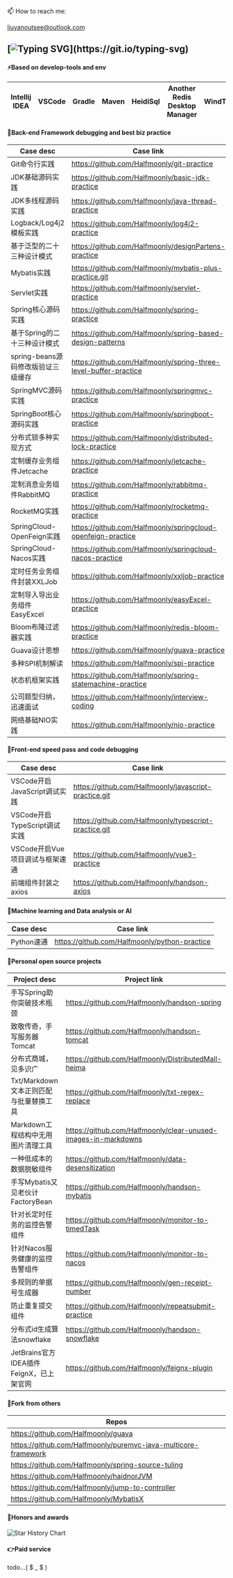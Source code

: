 <!--
**Halfmoonly/Halfmoonly** is a ✨ _special_ ✨ repository because its `README.md` (this file) appears on your GitHub profile.
Here are some ideas to get you started:
- 🔭 I’m currently working on ...
- 🌱 I’m currently learning ...
- 👯 I’m looking to collaborate on ...
- 🤔 I’m looking for help with ...
- 💬 Ask me about ...
- 📫 How to reach me: liuyanoutsee@outlook.com
- 😄 Pronouns: ...
- ⚡ Fun fact: ...
-->
📫 How to reach me: <p>liuyanoutsee@outlook.com</p>

[![Typing SVG](https://readme-typing-svg.demolab.com?font=Exo+2&size=28&pause=1000&vCenter=true&width=700&lines=requirements+and+ideas+are+the+origin+of+programming...)](https://git.io/typing-svg)
---
#### ⚡Based on develop-tools and env
| Intellij IDEA | VSCode | Gradle | Maven | HeidiSql | Another Redis Desktop Manager | WindTerm | VMware | Centos | Docker |
| ----------- | ----------- | ----------- | ----------- | ----------- | ----------- | ----------- | ----------- | ----------- | ----------- |

#### 🌳Back-end Framework debugging and best biz practice
| Case desc | Case link |
| ----------- | ----------- |
| Git命令行实践 | https://github.com/Halfmoonly/git-practice |
| JDK基础源码实践 | https://github.com/Halfmoonly/basic-jdk-practice |
| JDK多线程源码实践 | https://github.com/Halfmoonly/java-thread-practice |
| Logback/Log4j2模板实践 | https://github.com/Halfmoonly/log4j2-practice |
| 基于泛型的二十三种设计模式 | https://github.com/Halfmoonly/designPartens-practice |
| Mybatis实践 | https://github.com/Halfmoonly/mybatis-plus-practice.git |
| Servlet实践 | https://github.com/Halfmoonly/servlet-practice |
| Spring核心源码实践 | https://github.com/Halfmoonly/spring-practice |
| 基于Spring的二十三种设计模式 | https://github.com/Halfmoonly/spring-based-design-patterns |
| spring-beans源码修改版验证三级缓存 | https://github.com/Halfmoonly/spring-three-level-buffer-practice |
| SpringMVC源码实践 | https://github.com/Halfmoonly/springmvc-practice |
| SpringBoot核心源码实践 | https://github.com/Halfmoonly/springboot-practice |
| 分布式锁多种实现方式 | https://github.com/Halfmoonly/distributed-lock-practice |
| 定制缓存业务组件Jetcache | https://github.com/Halfmoonly/jetcache-practice |
| 定制消息业务组件RabbitMQ | https://github.com/Halfmoonly/rabbitmq-practice |
| RocketMQ实践 | https://github.com/Halfmoonly/rocketmq-practice |
| SpringCloud-OpenFeign实践 | https://github.com/Halfmoonly/springcloud-openfeign-practice |
| SpringCloud-Nacos实践 | https://github.com/Halfmoonly/springcloud-nacos-practice |
| 定时任务业务组件封装XXLJob | https://github.com/Halfmoonly/xxljob-practice |
| 定制导入导出业务组件EasyExcel | https://github.com/Halfmoonly/easyExcel-practice |
| Bloom布隆过滤器实践 | https://github.com/Halfmoonly/redis-bloom-practice |
| Guava设计思想 | https://github.com/Halfmoonly/guava-practice |
| 多种SPI机制解读 | https://github.com/Halfmoonly/spi-practice |
| 状态机框架实践 | https://github.com/Halfmoonly/spring-statemachine-practice |
| 公司题型归纳，迅速面试 | https://github.com/Halfmoonly/interview-coding |
| 网络基础NIO实践 | https://github.com/Halfmoonly/nio-practice |

#### 🍃Front-end speed pass and code debugging
| Case desc | Case link |
| ----------- | ----------- |
| VSCode开启JavaScript调试实践 | https://github.com/Halfmoonly/javascript-practice.git |
| VSCode开启TypeScript调试实践 | https://github.com/Halfmoonly/typescript-practice.git |
| VSCode开启Vue项目调试与框架速通 | https://github.com/Halfmoonly/vue3-practice |
| 前端组件封装之axios | https://github.com/Halfmoonly/handson-axios |

#### 🤖Machine learning and Data analysis or AI
| Case desc | Case link |
| ----------- | ----------- |
| Python速通 | https://github.com/Halfmoonly/python-practice |

#### 🚀Personal open source projects
| Project desc | Project link |
| ----------- | ----------- |
| 手写Spring助你突破技术瓶颈 | https://github.com/Halfmoonly/handson-spring |
| 致敬传奇，手写服务器Tomcat | https://github.com/Halfmoonly/handson-tomcat |
| 分布式商城，见多识广 | https://github.com/Halfmoonly/DistributedMall-heima |
| Txt/Markdown文本正则匹配与批量替换工具 | https://github.com/Halfmoonly/txt-regex-replace |
| Markdown工程结构中无用图片清理工具 | https://github.com/Halfmoonly/clear-unused-images-in-markdowns |
| 一种低成本的数据脱敏组件 | https://github.com/Halfmoonly/data-desensitization |
| 手写Mybatis又见老伙计FactoryBean | https://github.com/Halfmoonly/handson-mybatis |
| 针对长定时任务的监控告警组件 | https://github.com/Halfmoonly/monitor-to-timedTask |
| 针对Nacos服务健康的监控告警组件 | https://github.com/Halfmoonly/monitor-to-nacos |
| 多规则的单据号生成器 | https://github.com/Halfmoonly/gen-receipt-number |
| 防止重复提交组件 | https://github.com/Halfmoonly/repeatsubmit-practice |
| 分布式id生成算法snowflake | https://github.com/Halfmoonly/handson-snowflake |
| JetBrains官方IDEA插件FeignX，已上架官网 | https://github.com/Halfmoonly/feignx-plugin |

#### 🌱Fork from others
| Repos |
| ----------- |
| https://github.com/Halfmoonly/guava |
| https://github.com/Halfmoonly/puremvc-java-multicore-framework |
| https://github.com/Halfmoonly/spring-source-tuling |
| https://github.com/Halfmoonly/haidnorJVM |
| https://github.com/Halfmoonly/jump-to-controller |
| https://github.com/Halfmoonly/MybatisX |

#### 🔭Honors and awards
<picture>
  <img
    alt="Star History Chart"
    src="https://api.star-history.com/svg?repos=Halfmoonly/data-desensitization,Halfmoonly/feignx-plugin,Halfmoonly/clear-unused-images-in-markdowns&type=Date&theme=dark"
  />
</picture>

#### 👉Paid service
todo...( $ _ $ )
